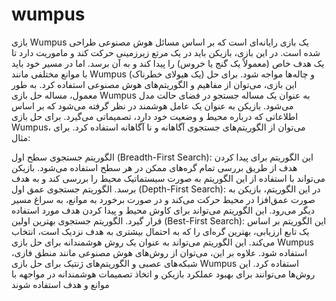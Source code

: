 # wumpus
بازی Wumpus یک بازی رایانه‌ای است که بر اساس مسائل هوش مصنوعی طراحی شده است. در این بازی، بازیکن باید در یک مرتع زیرزمینی حرکت کند و ماموریت دارد تا یک هدف خاص (معمولاً یک گنج یا خروس) را پیدا کند و به آن برسد. اما در مسیر خود باید با موانع مختلفی مانند Wumpus (یک هیولای خطرناک) و چاله‌ها مواجه شود. برای حل این بازی، می‌توان از مفاهیم و الگوریتم‌های هوش مصنوعی استفاده کرد. به طور معمول، مساله حل بازی Wumpus به عنوان یک مساله جستجو در فضای حالت مدل می‌شود. بازیکن به عنوان یک عامل هوشمند در نظر گرفته می‌شود که بر اساس اطلاعاتی که درباره محیط و وضعیت خود دارد، تصمیماتی می‌گیرد. برای حل بازی Wumpus، می‌توان از الگوریتم‌های جستجوی آگاهانه و نا آگاهانه استفاده کرد. برای مثال:

الگوریتم جستجوی سطح اول (Breadth-First Search): این الگوریتم برای پیدا کردن هدف از طریق بررسی تمام گره‌های ممکن در هر سطح استفاده می‌شود. بازیکن می‌تواند با استفاده از این الگوریتم به صورت سیستماتیک محیط را بررسی کند و به هدف برسد.
الگوریتم جستجوی عمق اول (Depth-First Search): در این الگوریتم، بازیکن به صورت عمق‌افزا در محیط حرکت می‌کند و در صورت برخورد به موانع، به سراغ مسیر دیگر می‌رود. این الگوریتم می‌تواند برای کاوش محیط و پیدا کردن هدف مورد استفاده قرار گیرد.
الگوریتم جستجوی بهترین اولین (Best-First Search): این الگوریتم بر اساس یک تابع ارزیابی، بهترین گره‌ای را که به احتمال بیشتری به هدف نزدیک است، انتخاب می‌کند. این الگوریتم می‌تواند به عنوان یک روش هوشمندانه برای حل بازی Wumpus استفاده شود. علاوه بر این، می‌توان از روش‌های هوش مصنوعی مانند منطق فازی، شبکه‌های عصبی و الگوریتم‌های ژنتیک برای حل بازی Wumpus استفاده کرد. این روش‌ها می‌توانند برای بهبود عملکرد بازیکن و اتخاذ تصمیمات هوشمندانه در مواجهه با موانع و هدف استفاده شوند
